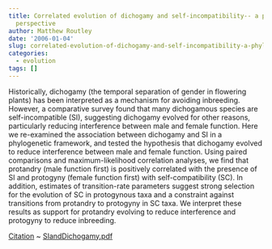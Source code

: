 ```yaml
---
title: Correlated evolution of dichogamy and self-incompatibility-- a phylogenetic
  perspective
author: Matthew Routley
date: '2006-01-04'
slug: correlated-evolution-of-dichogamy-and-self-incompatibility-a-phylogenetic-perspective
categories:
  - evolution
tags: []
---
```


<p>Historically, dichogamy (the temporal separation of gender in flowering plants) has been interpreted as a mechanism for avoiding inbreeding. However, a comparative survey found that many dichogamous species are self-incompatible (SI), suggesting dichogamy evolved for other reasons, particularly reducing interference between male and female function. Here we re-examined the association between dichogamy and SI in a phylogenetic framework, and tested the hypothesis that dichogamy evolved to reduce interference between male and female function.  Using paired comparisons and maximum-likelihood correlation analyses, we find that protandry (male function first) is positively correlated with the presence of SI and protogyny (female function first) with self-compatibility (SC). In addition, estimates of transition-rate parameters suggest strong selection for the evolution of SC in protogynous taxa and a constraint against transitions from protandry to protogyny in SC taxa. We interpret these results as support for protandry evolving to reduce interference and protogyny to reduce inbreeding.</p>

<p><a href="http://www.journals.uchicago.edu/IJPS/journal/issues/v165n6/165091/brief/165091.abstract.html">Citation</a> ~ <a href="http://public.me.com/mroutley/SIandDichogamy.pdf">SIandDichogamy.pdf</a></p>